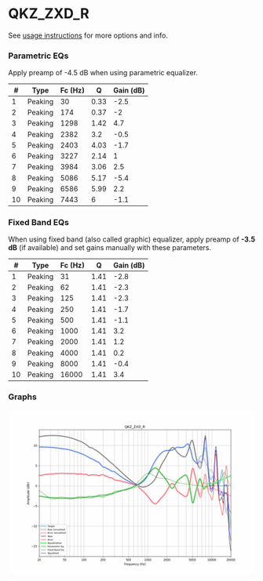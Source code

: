 # QKZ_ZXD_R
See [usage instructions](https://github.com/jaakkopasanen/AutoEq#usage) for more options and info.

### Parametric EQs
Apply preamp of -4.5 dB when using parametric equalizer.

|   # | Type    |   Fc (Hz) |    Q |   Gain (dB) |
|-----|---------|-----------|------|-------------|
|   1 | Peaking |        30 | 0.33 |        -2.5 |
|   2 | Peaking |       174 | 0.37 |        -2   |
|   3 | Peaking |      1298 | 1.42 |         4.7 |
|   4 | Peaking |      2382 | 3.2  |        -0.5 |
|   5 | Peaking |      2403 | 4.03 |        -1.7 |
|   6 | Peaking |      3227 | 2.14 |         1   |
|   7 | Peaking |      3984 | 3.06 |         2.5 |
|   8 | Peaking |      5086 | 5.17 |        -5.4 |
|   9 | Peaking |      6586 | 5.99 |         2.2 |
|  10 | Peaking |      7443 | 6    |        -1.1 |

### Fixed Band EQs
When using fixed band (also called graphic) equalizer, apply preamp of **-3.5 dB** (if available) and set gains manually with these parameters.

|   # | Type    |   Fc (Hz) |    Q |   Gain (dB) |
|-----|---------|-----------|------|-------------|
|   1 | Peaking |        31 | 1.41 |        -2.8 |
|   2 | Peaking |        62 | 1.41 |        -2.3 |
|   3 | Peaking |       125 | 1.41 |        -2.3 |
|   4 | Peaking |       250 | 1.41 |        -1.7 |
|   5 | Peaking |       500 | 1.41 |        -1.1 |
|   6 | Peaking |      1000 | 1.41 |         3.2 |
|   7 | Peaking |      2000 | 1.41 |         1.2 |
|   8 | Peaking |      4000 | 1.41 |         0.2 |
|   9 | Peaking |      8000 | 1.41 |        -0.4 |
|  10 | Peaking |     16000 | 1.41 |         3.4 |

### Graphs
![](./QKZ_ZXD_R.png)
